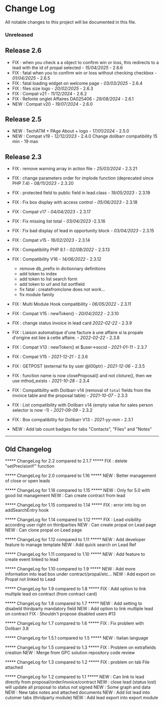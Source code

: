 # Change Log
All notable changes to this project will be documented in this file.

### Unreleased

## Release 2.6

- FIX : when you check a a object to confirm win or loss, this redirects to a lead with the id of propal selected - *15/04/2025* - 2.6.6
- FIX : fatal when you to confirm win or loss without checking checkbox - *01/04/2025* - 2.6.5  
- FIX : fatal loading widget on welcome page - *03/03/2025* - 2.6.4
- FIX : files size logo - *20/02/2025* - 2.6.3  
- FIX : Compat v21 - *11/12/2024* - 2.6.2
- FIX : Refonte onglet Affaires DA025406 - *29/08/2024* - 2.6.1
- NEW : Compat v20 - *19/07/2024* - 2.6.0

## Release 2.5

- NEW : TechATM + PAge About + logo - *17/01/2024* - 2.5.0
- NEW : Compat v19 - *12/12/2023* - 2.4.0
  Change dolibarr compatibility 15 min  - 19 max

## Release 2.3


- FIX : remove warning array in action file  - *25/03/2024* - 2.3.21  

- FIX : change parameters order for implode function (deprecated since PHP 7.4) - *08/11/2023* - 2.3.20
- FIX : protected field to public field in lead.class - *19/05/2023* - 2.3.19
- FIX : Fix box display with access control - *05/06/2023* - 2.3.18
- FIX : Compat v17 - *04/04/2023* - 2.3.17
- FIX : Fix missing list total - *03/04/2023* -2.3.16
- FIX : Fix bad display of lead in opportunity block - *03/04/2023* - 2.3.15
- FIX : Compat v15 - *16/02/2023* - 2.3.14
- FIX : Compatibility PHP 8.1 - *02/08/2022* - 2.3.13
- FIX : Compatibility V16 - *14/06/2022* - 2.3.12
  - remove db_prefix in dictionnary definitions
  - add token to index
  - add token to list search form
  - add token to url and list sortfield
  - fix fatal : createfromclone does not work...
  - fix module family
- FIX : Multi Module Hook compatibility - *06/05/2022* - 2.3.11
- FIX : Compat V15 : newToken() - *20/04/2022* - 2.3.10
- FIX : change status invoice in lead card *2022-02-22* - 2.3.9
- FIX : Liaison automatique  d'une facture  à une affaire si la propale d'origine est liée à cette affaire.   - *2022-02-22* - 2.3.8
- FIX : Compat V13 : newToken() et $user->socid - *2021-01-11* - 2.3.7
- FIX : Compat V15 - *2021-12-21* - 2.3.6
- FIX : GETPOST (external fix by user @l00ptr) - *2021-12-06* - 2.3.5
- FIX : function name is now closeProposal() and not cloture(), then we use mthod_exists - *2021-10-28* - 2.3.4
- FIX : Compatibility with Dolibarr v14 (removal of `total` fields from
        the invoice table and the proposal table) - *2021-10-07* - 2.3.3
- FIX : List compatibility with Dolibarr v14 (empty value for sales
        person selector is now -1) - *2021-09-09* - 2.3.2
- FIX : Box compatibility for Dolibarr V13 - *2021-yy-mm* - 2.3.1
- NEW : Add tab count badges for tabs "Contacts", "Files" and "Notes"


---
## Old Changelog

***** ChangeLog for 2.2 compared to 2.1.7 *****
FIX : delete "setPrecisionY" function

***** ChangeLog for 2.0 compared to 1.16 *****
NEW : Better management of close or open leads 

***** ChangeLog for 1.16 compared to 1.15 *****
NEW : Only for 5.0 with good list management
NEW : Can create contract from lead

***** ChangeLog for 1.15 compared to 1.14 *****
FIX : error into log on addSearchEntry hook

***** ChangeLog for 1.14 compared to 1.12 *****
FIX : Lead visibility according user right on thirdparties
NEW : Can create propal on Lead page
NEW : Can clone propal on Lead page

***** ChangeLog for 1.12 compared to 1.11 *****
NEW : Add developer feature to manage template
NEW : Add quick search on Lead Ref

***** ChangeLog for 1.11 compared to 1.10 *****
NEW : Add feature to create event linked to lead

***** ChangeLog for 1.10 compared to 1.9 *****
NEW : Add more information into lead box under contract/propal/etc...
NEW : Add export on Propal not linked to Lead

***** ChangeLog for 1.9 compared to 1.8 *****
FIX : Add option to link multiple lead on contract (from contract card)

***** ChangeLog for 1.8 compared to 1.7 *****
NEW : Add setting to disabeld thirdparty mandatory field
NEW : Add option to link multiple lead on contract
FIX : Shouldn't propose disabled users #13 

***** ChangeLog for 1.7 compared to 1.6 *****
FIX : Fix problem with Dolibarr 3.8

***** ChangeLog for 1.5.1 compared to 1.5 *****
NEW : Italian language

***** ChangeLog for 1.5 compared to 1.3 *****
FIX : Problem on extrafields creation
NEW : Merge from GPC solution repository code review

***** ChangeLog for 1.3 compared to 1.2 *****
FIX : problem on tab File attached

***** ChangeLog for 1.2 compared to 1.1 *****
NEW : Can link to lead directly from proposal/order/invoice/contract
NEW : close lead (status lost) will update all proposal to status not signed
NEW : Some graph and data
NEW : New tabs notes and attached documents
NEW : Add list lead into cutomer tabs (thridparty module)
NEW : Add lead export into export module
